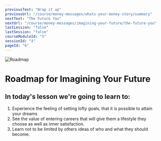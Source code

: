 ```yaml
---
previousText: "Wrap it up"
previousUrl: "/course/money-messages/whats-your-money-story/summary"
nextText: "The Future You"
nextUrl: "/course/money-messages/imagining-your-future/the-future-you"
lastLession: "false"
lastSession: "false"
courseModuleId: "5"
sessionId: "4"
pageId: "6"
---
```



![Roadmap](/assets/img/roadmap.png)
# Roadmap for Imagining Your Future
## In today's lesson we're going to learn to:
1. Experience the feeling of setting lofty goals, that it is possible to attain your dreams
2. See the value of entering careers that will give them a lifestyle they choose as well as inner satisfaction.
3. Learn not to be limited by others ideas of who and what they should become.
